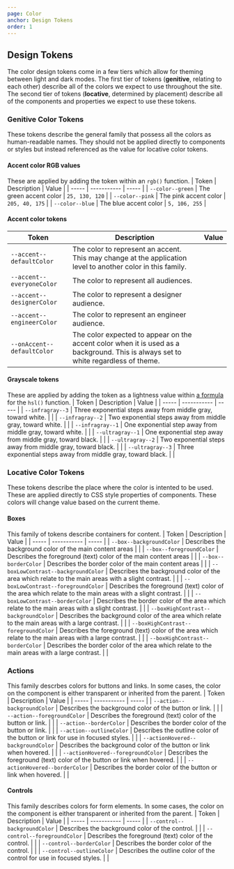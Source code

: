 ```yaml
---
page: Color
anchor: Design Tokens
order: 1
---
```


## Design Tokens
The color design tokens come in a few tiers which allow for theming between light and dark modes. The first tier of tokens (**genitive**, relating to each other) describe all of the colors we expect to use throughout the site. The second tier of tokens (**locative**, determined by placement) describe all of the components and properties we expect to use these tokens.

### Genitive Color Tokens
These tokens describe the general family that possess all the colors as human-readable names. They should not be applied directly to components or styles but instead referenced as the value for locative color tokens.

#### Accent color RGB values
These are applied by adding the token within an `rgb()` function.
| Token | Description | Value |
| ----- | ----------- | ----- |
| `--color--green` | The green accent color | `25, 130, 120` |
| `--color--pink` | The pink accent color | `205, 40, 175` |
| `--color--blue` | The blue accent color | `5, 106, 255` |

#### Accent color tokens
| Token | Description | Value |
| ----- | ----------- | ----- |
| `--accent--defaultColor` | The color to represent an accent. This may change at the application level to another color in this family. | <span class="swatch" style="background: rgb(var(--color--green));" ></span> |
| `--accent--everyoneColor` | The color to represent all audiences. | <span class="swatch" style="background: rgb(var(--color--green));" ></span> |
| `--accent--designerColor` | The color to represent a designer audience. | <span class="swatch" style="background: rgb(var(--color--pink));" ></span> |
| `--accent--engineerColor` | The color to represent an engineer audience. | <span class="swatch" style="background: rgb(var(--color--blue));" ></span> |
| `--onAccent--defaultColor` | The color expected to appear on the accent color when it is used as a background. This is always set to white regardless of theme. | <span class="swatch" style="background: rgb(255, 255, 255);" ></span> |

#### Grayscale tokens
These are applied by adding the token as a lightness value within [a formula](#curation "DAMATO Design, Color Curation") for the `hsl()` function.
| Token | Description | Value |
| ----- | ----------- | ----- |
| `--infragray--3` | Three exponential steps away from middle gray, toward white. | <span class="swatch" style="background: hsl(0, 0%, calc(100% / (1 + var(--infragray--3))))" ></span> |
| `--infragray--2` | Two exponential steps away from middle gray, toward white. | <span class="swatch" style="background: hsl(0, 0%, calc(100% / (1 + var(--infragray--2))))" ></span> |
| `--infragray--1` | One exponential step away from middle gray, toward white. | <span class="swatch" style="background: hsl(0, 0%, calc(100% / (1 + var(--infragray--1))))" ></span> |
| `--ultragray--1` | One exponential step away from middle gray, toward black. | <span class="swatch" style="background: hsl(0, 0%, calc(100% / (1 + var(--ultragray--1))))" ></span> |
| `--ultragray--2` | Two exponential steps away from middle gray, toward black. | <span class="swatch" style="background: hsl(0, 0%, calc(100% / (1 + var(--ultragray--2))))" ></span> |
| `--ultragray--3` | Three exponential steps away from middle gray, toward black. | <span class="swatch" style="background: hsl(0, 0%, calc(100% / (1 + var(--ultragray--3))))" ></span> |

### Locative Color Tokens
These tokens describe the place where the color is intented to be used. These are applied directly to CSS style properties of components. These colors will change value based on the current theme.

#### Boxes
This family of tokens describe containers for content.
| Token | Description | Value |
| ----- | ----------- | ----- |
| `--box--backgroundColor` | Describes the background color of the main content areas | <span class="swatch" style="background: var(--box--backgroundColor)" ></span> |
| `--box--foregroundColor` | Describes the foreground (text) color of the main content areas | <span class="swatch" style="background: var(--box--foregroundColor)" ></span> |
| `--box--borderColor` | Describes the border color of the main content areas | <span class="swatch" style="background: var(--box--borderColor)" ></span> |
| `--boxLowContrast--backgroundColor` | Describes the background color of the area which relate to the main areas with a slight contrast. | <span class="swatch" style="background: var(--boxLowContrast--backgroundColor)" ></span> |
| `--boxLowContrast--foregroundColor` |  Describes the foreground (text) color of the area which relate to the main areas with a slight contrast. | <span class="swatch" style="background: var(--boxLowContrast--foregroundColor)" ></span> |
| `--boxLowContrast--borderColor` |  Describes the border color of the area which relate to the main areas with a slight contrast. | <span class="swatch" style="background: var(--boxLowContrast--borderColor)" ></span> |
| `--boxHighContrast--backgroundColor` | Describes the background color of the area which relate to the main areas with a large contrast. | <span class="swatch" style="background: var(--boxHighContrast--backgroundColor)" ></span> |
| `--boxHighContrast--foregroundColor` |  Describes the foreground (text) color of the area which relate to the main areas with a large contrast. | <span class="swatch" style="background: var(--boxHighContrast--foregroundColor)" ></span> |
| `--boxHighContrast--borderColor` |  Describes the border color of the area which relate to the main areas with a large contrast. | <span class="swatch" style="background: var(--boxHighContrast--borderColor)" ></span> |

### Actions
This family descrbes colors for buttons and links. In some cases, the color on the component is either transparent or inherited from the parent.
| Token | Description | Value |
| ----- | ----------- | ----- |
| `--action--backgroundColor` | Describes the background color of the button or link. | <span class="swatch" style="background: var(--action--backgroundColor)" ></span> |
| `--action--foregroundColor` | Describes the foreground (text) color of the button or link. | <span class="swatch" style="background: var(--action--foregroundColor)" ></span> |
| `--action--borderColor` | Describes the border color of the button or link. | <span class="swatch" style="background: var(--action--borderColor)" ></span> |
| `--action--outlineColor` | Describes the outline color of the button or link for use in focused styles. | <span class="swatch" style="background: var(--action--borderColor)" ></span> |
| `--actionHovered--backgroundColor` | Describes the background color of the button or link when hovered. | <span class="swatch" style="background: var(--actionHovered--backgroundColor)" ></span> |
| `--actionHovered--foregroundColor` | Describes the foreground (text) color of the button or link when hovered. | <span class="swatch" style="background: var(--actionHovered--foregroundColor)" ></span> |
| `--actionHovered--borderColor` | Describes the border color of the button or link when hovered. | <span class="swatch" style="background: var(--actionHovered--borderColor)" ></span> |

#### Controls
This family describes colors for form elements. In some cases, the color on the component is either transparent or inherited from the parent.
| Token | Description | Value |
| ----- | ----------- | ----- |
| `--control--backgroundColor` | Describes the background color of the control. | <span class="swatch" style="background: var(--control--backgroundColor)" ></span> |
| `--control--foregroundColor` | Describes the foreground (text) color of the control. | <span class="swatch" style="background: var(--control--foregroundColor)" ></span> |
| `--control--borderColor` | Describes the border color of the control. | <span class="swatch" style="background: var(--control--borderColor)" ></span> |
| `--control--outlineColor` | Describes the outline color of the control for use in focused styles. | <span class="swatch" style="background: var(--control--outlineColor)" ></span> |